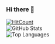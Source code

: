 ### Hi there 👋

[![HitCount](http://hits.dwyl.com/ehsky/ehsky.svg?style=flat-square)](http://hits.dwyl.com/ehsky/ehsky) \
![GitHub Stats](https://github-readme-stats.vercel.app/api?username=ehsky&count_private=true&show_icons=true&theme=tokyonight) \
![Top Languages](https://github-readme-stats.vercel.app/api/top-langs/?username=ehsky&layout=compact&theme=tokyonight)
